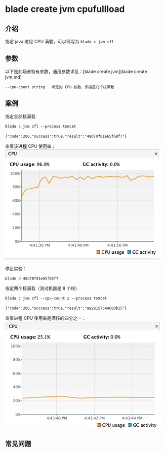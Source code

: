 # blade create jvm cpufullload
## 介绍
指定 java 进程 CPU 满载，可以简写为 `blade c jvm cfl`

## 参数
以下是此场景特有参数，通用参数详见：[blade create jvm](blade create jvm.md)
```
--cpu-count string   绑定的 CPU 核数，即指定几个核满载
```

## 案例
指定全部核满载
```
blade c jvm cfl --process tomcat 
                                                                                      
{"code":200,"success":true,"result":"48d70f01e65f68f7"}
```
查看该进程 CPU 使用率：
![-w454](media/15758727994349/15758809321295.jpg)

停止实验：
```
blade d 48d70f01e65f68f7
```

指定两个核满载（测试机器是 8 个核）
```
blade c jvm cfl --cpu-count 2 --process tomcat
                                                                         
{"code":200,"success":true,"result":"a929157644688b15"}
```
查看进程 CPU 使用率是满核的四分之一：
![-w454](media/15758727994349/15758810411559.jpg)


## 常见问题